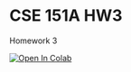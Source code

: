 # CSE 151A HW3

Homework 3

<a target="_blank" href="https://colab.research.google.com/github/ucsd-cse151a-w24/hw5">
  <img src="https://colab.research.google.com/assets/colab-badge.svg" alt="Open In Colab"/>
</a>
